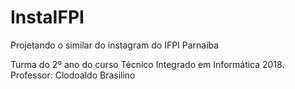 # InstaIFPI
Projetando o similar do instagram do IFPI Parnaíba

Turma do 2º ano do curso Técnico Integrado em Informática 2018.
Professor: Clodoaldo Brasilino
